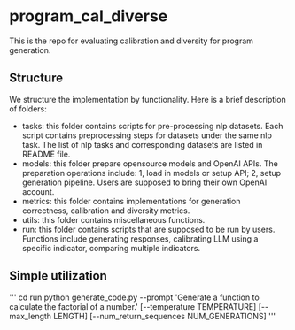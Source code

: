 # program_cal_diverse
This is the repo for evaluating calibration and diversity for program generation.

## Structure
We structure the implementation by functionality. Here is a brief description of folders:
- tasks: this folder contains scripts for pre-processing nlp datasets. Each script contains preprocessing steps for datasets under the same nlp task. The list of nlp tasks and corresponding datasets are listed in README file.
- models: this folder prepare opensource models and OpenAI APIs. The preparation operations include: 1, load in models or setup API; 2, setup generation pipeline. Users are supposed to bring their own OpenAI account.
- metrics: this folder contains implementations for generation correctness, calibration and diversity metrics.
- utils: this folder contains miscellaneous functions.
- run: this folder contains scripts that are supposed to be run by users. Functions include generating responses, calibrating LLM using a specific indicator, comparing multiple indicators.

## Simple utilization
'''
cd run
python generate_code.py --prompt 'Generate a function to calculate the factorial of a number.' [--temperature TEMPERATURE] [--max_length LENGTH] [--num_return_sequences NUM_GENERATIONS]
'''